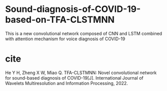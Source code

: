 # Sound-diagnosis-of-COVID-19-based-on-TFA-CLSTMNN
This is a new convolutional network composed of CNN and LSTM combined with attention mechanism for voice diagnosis of COVID-19
# cite
He Y H, Zheng X W, Miao Q. TFA-CLSTMNN: Novel convolutional network for sound-based diagnosis of COVID-19[J]. International Journal of Wavelets Multiresolution and Information Processing, 2022.

